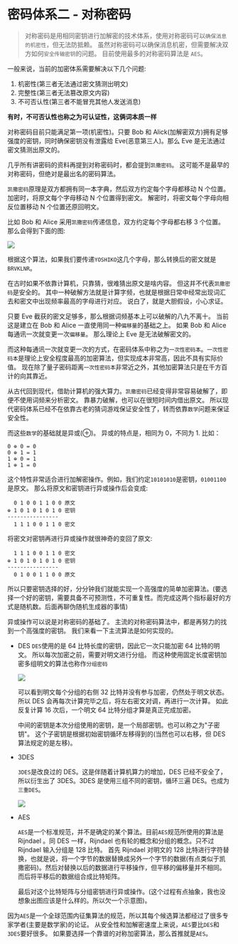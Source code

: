 # 密码体系二 - 对称密码

> 对称密码是用相同密钥进行加解密的技术体系，使用对称密码可以`确保消息的机密性`，但无法防抵赖。 虽然对称密码可以确保消息机密，但需要解决双方如何`安全传输密钥`的问题。 目前使用最多的对称密码算法是 `AES`。

一般来说，当前的加密体系需要解决以下几个问题:

1. 机密性(第三者无法通过密文猜测出明文)
2. 完整性(第三者无法篡改原文内容)
3. 不可否认性(第三者不能冒充其他人发送消息)

**有时，不可否认性也称之为可认证性，这俩词本质一样**

对称密码目前只能满足第一项(机密性)。只要 Bob 和 Alick(加解密双方)拥有足够强度的密钥，同时确保密钥没有泄露给 Eve(恶意第三人)。那么 Eve 是无法通过密文猜测出原文的。

几乎所有讲密码的资料再提到对称密码时，都会提到`凯撒密码`。 这可能不是最早的对称密码，但绝对是最出名的密码算法。

`凯撒密码`原理是双方都拥有同一本字典，然后双方约定每个字母都移动 N 个位置。加密时，将原文每个字母移动 N 个位置得到密文。 解密时，将密文每个字母向相反位置移动 N 个位置还原回明文。

比如 Bob 和 Alice 采用`凯撒密码`传递信息，双方约定每个字母都右移 3 个位置。 那么会得到下面的图:

![](https://tva1.sinaimg.cn/large/e6c9d24ely1h4n0rfncr2j217406emxx.jpg)

根据这个算法，如果我们要传递`YOSHIKO`这几个字母，那么转换后的密文就是`BRVKLNR`。

在古时如果不依靠计算机，只靠猜，很难猜出原文是啥内容。 但这并不代表`凯撒密码`是安全的。 其中一种破解方法就是计算字频，也就是根据日常中经常出现词汇去和密文中出现频率最高的字母进行对应。 说白了，就是大胆假设，小心求证。

只要 Eve 截获的密文足够多，那么根据词频基本上可以破解的八九不离十。 当前这是建立在 Bob 和 Alice 一直使用同一种`偏移量`的基础之上。 如果 Bob 和 Alice 每通讯一次就变更一次`偏移量`。 那么理论上 Eve 是无法破解密文的。

而这种每通讯一次就变更一次的方式，在密码体系中称之为`一次性密码本`。`一次性密码本`是理论上安全程度最高的加密算法，但实现成本非常高，因此不具有实际价值。 现在除了量子密码距离`一次性密码本`非常近之外，其他加密算法只是在千方百计的向其靠近。

从古代回到现代，借助计算机的强大算力。`凯撒密码`已经变得非常容易破解了，即便不使用词频来分析密文。 靠暴力破解，也可以在很短时间内借出原文。 所以现代密码体系已经不在依靠古老的猜词游戏保证安全性了，转而依靠`数学`问题来保证安全性。

而这些`数学`的基础就是异或(⊕)。 异或的特点是，相同为 0，不同为 1. 比如：

```
0 ⊕ 0 = 0
0 ⊕ 1 = 1
1 ⊕ 0 = 1
1 ⊕ 1 = 0
```

这个特性非常适合进行加解密操作。例如，我们约定`10101010`是密钥，`01001100`是原文。 那么将原文和密钥进行异或操作后会变成:

```
  0 1 0 0 1 1 0 0 原文
⊕ 1 0 1 0 1 0 1 0 密钥
----------------
  1 1 1 0 0 1 1 0 密文
```

将密文对密钥再进行异或操作就很神奇的变回了原文:

```
  1 1 1 0 0 1 1 0 密文
⊕ 1 0 1 0 1 0 1 0 密钥
----------------
  0 1 0 0 1 1 0 0 原文
```

所以只要密钥选择的好，分分钟我们就能实现一个高强度的简单加密算法。(要选择一个好的密钥，需要具备不可预测性，不可重复性。而完成这两个指标最好的方式是随机数。后面再聊伪随机生成器的事情)

异或操作可以说是对称密码的基础了。 主流的对称密码算法中，都是再努力的找到一个高强度的密钥。 我们来看一下主流算法是如何实现的。

- DES
  `DES`使用的是 64 比特长度的密钥，因此它一次只能加密 64 比特的明文。 所以每次加密之前，需要对明文进行分组。 而这种使用固定长度密钥加密多组明文的算法也称作`分组密码`

  ![](https://tva1.sinaimg.cn/large/e6c9d24ely1h4n1le0e1jj20sg0u4acz.jpg)

  可以看到明文每个分组的右侧 32 比特并没有参与加密，仍然处于明文状态。 所以 DES 会再每次计算完毕之后，将左右密文对调，再进行一次计算。 如此反复计算 16 次后，一个明文 64 比特分组才算是真正完成加密。

  中间的密钥是本次分组使用的密钥，是一个局部密钥。也可以称之为"子密钥"。 这个子密钥是根据初始密钥循环左移得到的(当然也可以右移，但 DES 算法规定的是左移)。

- 3DES

  `3DES`是改良过的 DES。这是伴随着计算机算力的增加，DES 已经不安全了，所以衍生出了 3DES。3DES 是使用三组不同的密钥，循环三遍 DES。也成为`三重DES`。

  ![](https://tva1.sinaimg.cn/large/e6c9d24ely1h4n1vwhzowj20m40x2acu.jpg)

- AES

  `AES`是一个标准规范，并不是确定的某个算法。目前`AES`规范所使用的算法是 Rijndael 。同 DES 一样，Rijndael 也有轮的概念和分组的概念。只不过 Rijndael 输入分组是 128 比特。 首先 Rijndael 对明文的 128 比特进行字符替换，也就是说，将一个字节的数据替换成另外一个字节的数据(有点类似于凯撒密码)。然后对替换以后的数据进行平移操作，但平移的偏移量并不相同。而后将平移后的数据组合成比特矩阵。

  最后对这个比特矩阵与分组密钥进行异或操作。(这个过程有点抽象，我也没想象出图应该是什么样的。所以欠一个示意图)。

因为`AES`是一个全球范围内征集算法的规范，所以其每个候选算法都经过了很多专家学者(主要是数学家)的论证。 从安全性和加解密速度上来说，`AES`要比`DES`和`3DES`要好很多。 如果要选择一个靠谱的对称加密算法，那么首推就是`AES`。
